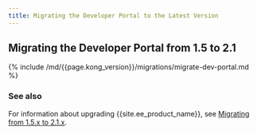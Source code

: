 ```yaml
---
title: Migrating the Developer Portal to the Latest Version
---
```


## Migrating the Developer Portal from 1.5 to 2.1

{% include /md/{{page.kong_version}}/migrations/migrate-dev-portal.md %}

### See also

For information about upgrading {{site.ee_product_name}}, see
[Migrating from 1.5.x to 2.1.x](/enterprise/2.1.x/deployment/upgrades/migrations).
